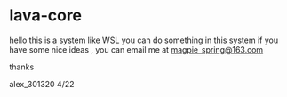 # lava-core
hello this is a system like WSL
you can do something in this system
if you have some nice ideas , you can email me at magpie_spring@163.com

thanks

alex_301320 4/22
